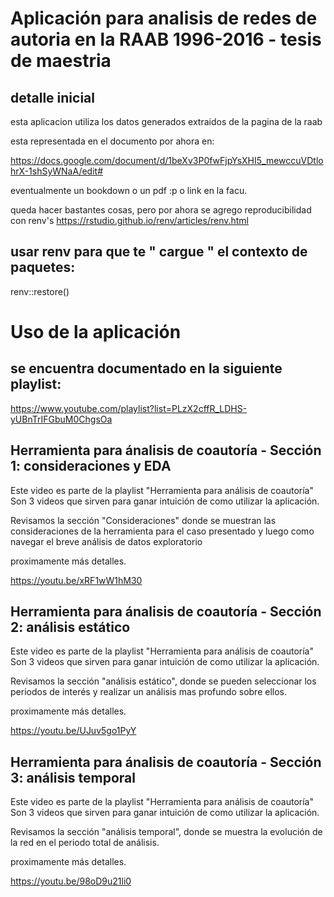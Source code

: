 # Aplicación para analisis de redes de autoria en la RAAB 1996-2016 - tesis de maestria

## detalle inicial

esta aplicacion utiliza los datos generados extraidos de la pagina de la raab

esta representada en el documento por ahora en: 

https://docs.google.com/document/d/1beXv3P0fwFjpYsXHI5_mewccuVDtlohrX-1shSyWNaA/edit#

eventualmente un bookdown o un pdf :p o link en la facu. 

queda hacer bastantes cosas, pero por ahora se agrego reproducibilidad con 
renv's https://rstudio.github.io/renv/articles/renv.html

## usar renv para que te " cargue " el contexto de paquetes: 

renv::restore()

# Uso de la aplicación 

## se encuentra documentado en la siguiente playlist: 

https://www.youtube.com/playlist?list=PLzX2cffR_LDHS-yUBnTrIFGbuM0ChgsOa

## Herramienta para ánalisis de coautoría - Sección 1: consideraciones y EDA

Este video es parte de la playlist 
"Herramienta para análisis de coautoría" 
Son 3 videos que sirven para ganar intuición de como utilizar la aplicación.

Revisamos la sección "Consideraciones" donde se muestran las consideraciones de la herramienta para el caso presentado y luego como navegar el breve análisis de datos exploratorio

proximamente más detalles.

https://youtu.be/xRF1wW1hM30

## Herramienta para ánalisis de coautoría - Sección 2: análisis estático

Este video es parte de la playlist 
"Herramienta para análisis de coautoría" 
Son 3 videos que sirven para ganar intuición de como utilizar la aplicación.

Revisamos la sección "análisis estático", donde se pueden seleccionar los periodos de interés y realizar un análisis mas profundo sobre ellos.

proximamente más detalles.

https://youtu.be/UJuv5go1PyY

## Herramienta para ánalisis de coautoría - Sección 3: análisis temporal

Este video es parte de la playlist 
"Herramienta para análisis de coautoría" 
Son 3 videos que sirven para ganar intuición de como utilizar la aplicación.

Revisamos la sección "análisis temporal", donde se muestra la evolución de la red en el periodo total de análisis.

proximamente más detalles.

https://youtu.be/98oD9u21li0
